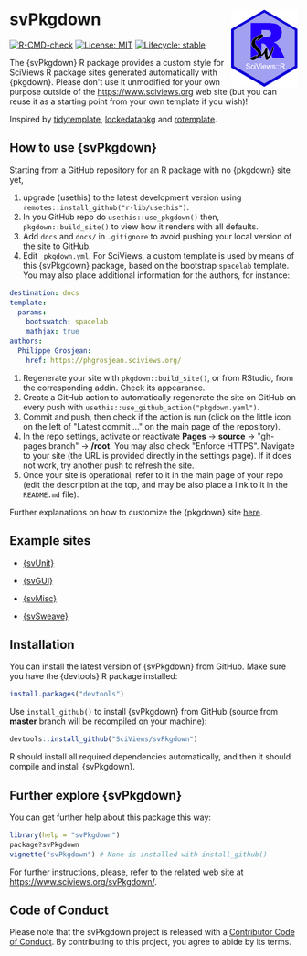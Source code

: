 # svPkgdown <a href='https://www.sciviews.org/svPkgdown'><img src="man/figures/logo.png" align="right" height="134.5"/></a>

<!-- badges: start -->

[![R-CMD-check](https://github.com/SciViews/svPkgdown/workflows/R-CMD-check/badge.svg)](https://github.com/SciViews/svPkgdown/actions) [![License: MIT](https://img.shields.io/badge/License-MIT-yellow.svg)](https://opensource.org/licenses/MIT) [![Lifecycle: stable](https://img.shields.io/badge/lifecycle-stable-brightgreen.svg)](https://www.tidyverse.org/lifecycle/#stable)

<!-- badges: end -->

The {svPkgdown} R package provides a custom style for SciViews R package sites generated automatically with {pkgdown}. Please don't use it unmodified for your own purpose outside of the <https://www.sciviews.org> web site (but you can reuse it as a starting point from your own template if you wish)!

Inspired by [tidytemplate](https://github.com/tidyverse/tidytemplate/), [lockedatapkg](https://github.com/lockedatapublished/lockedatapkg) and [rotemplate](https://github.com/ropensci/rotemplate).

## How to use {svPkgdown}

Starting from a GitHub repository for an R package with no {pkgdown} site yet,

1.  upgrade {usethis} to the latest development version using `remotes::install_github("r-lib/usethis")`.
2.  In you GitHub repo do `usethis::use_pkgdown()` then, `pkgdown::build_site()` to view how it renders with all defaults.
3.  Add `docs` and `docs/` in `.gitignore` to avoid pushing your local version of the site to GitHub.
4.  Edit `_pkgdown.yml`. For SciViews, a custom template is used by means of this {svPkgdown} package, based on the bootstrap `spacelab` template. You may also place additional information for the authors, for instance:

``` yaml
destination: docs
template:
  params:
    bootswatch: spacelab
    mathjax: true
authors:
  Philippe Grosjean:
    href: https://phgrosjean.sciviews.org/
```

1.  Regenerate your site with `pkgdown::build_site()`, or from RStudio, from the corresponding addin. Check its appearance.
2.  Create a GitHub action to automatically regenerate the site on GitHub on every push with `usethis::use_github_action("pkgdown.yaml")`.
3.  Commit and push, then check if the action is run (click on the little icon on the left of "Latest commit ..." on the main page of the repository).
4.  In the repo settings, activate or reactivate **Pages** -\> **source** -\> "gh-pages branch" -\> **/root**. You may also check "Enforce HTTPS". Navigate to your site (the URL is provided directly in the settings page). If it does not work, try another push to refresh the site.
5.  Once your site is operational, refer to it in the main page of your repo (edit the description at the top, and may be also place a link to it in the `README.md` file).

Further explanations on how to customize the {pkgdown} site [here](https://github.com/tidyverse/tidytemplate).

## Example sites

-   [{svUnit}](https://www.SciViews.org/svUnit/)

-   [{svGUI}](https://www.SciViews.org/svGUI/)

-   [{svMisc}](https://www.SciViews.org/svMisc/)

-   [{svSweave}](https://www.SciViews.org/svSweave/)

## Installation

You can install the latest version of {svPkgdown} from GitHub. Make sure you have the {devtools} R package installed:

``` r
install.packages("devtools")
```

Use `install_github()` to install {svPkgdown} from GitHub (source from **master** branch will be recompiled on your machine):

``` r
devtools::install_github("SciViews/svPkgdown")
```

R should install all required dependencies automatically, and then it should compile and install {svPkgdown}.

## Further explore {svPkgdown}

You can get further help about this package this way:

``` r
library(help = "svPkgdown")
package?svPkgdown
vignette("svPkgdown") # None is installed with install_github()
```

For further instructions, please, refer to the related web site at <https://www.sciviews.org/svPkgdown/>.

## Code of Conduct

Please note that the svPkgdown project is released with a [Contributor Code of Conduct](https://contributor-covenant.org/version/2/0/CODE_OF_CONDUCT.html). By contributing to this project, you agree to abide by its terms.
